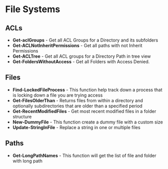 # File Systems

## ACLs

* **Get-aclGroups** - Get all ACL Groups for a Directory and its subfolders
* **Get-ACLNotInheritPermissions** - Get all paths with not Inherit Permissions
* **Get-ACLTree** - Get all ACL groups for a Directory Path in tree view
* **Get-FoldersWithoutAccess** - Get all Folders with Access Denied.

## Files

* **Find-LockedFileProcess** - This function help track down a process that is locking down a file you are trying access
* **Get-FilesOlderThan** - Returns files from within a directory and optionally subdirectories that are older than a specified period
* **Get-RecentModifiedFiles** - Get most recent modified files in a folder structure
* **New-DummyFile** - This function create a dummy file with a custom size
* **Update-StringInFile** - Replace a string in one or multiple files

## Paths

* **Get-LongPathNames** - This function will get the list of file and folder with long path
